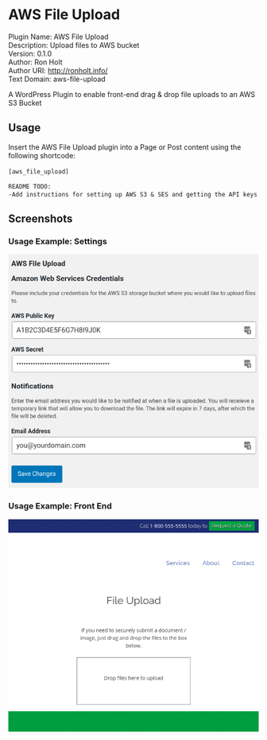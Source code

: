 # AWS File Upload

Plugin Name:       AWS File Upload  
Description:       Upload files to AWS bucket  
Version:           0.1.0  
Author:            Ron Holt  
Author URI:        http://ronholt.info/  
Text Domain:       aws-file-upload

A WordPress Plugin to enable front-end drag &amp; drop file uploads to an AWS S3 Bucket

## Usage

Insert the AWS File Upload plugin into a Page or Post content using the following shortcode:

`[aws_file_upload]`

```
README TODO:
-Add instructions for setting up AWS S3 & SES and getting the API keys
```

## Screenshots

### Usage Example: Settings
![Usage Example: Settings](https://raw.githubusercontent.com/GitarMan/aws-file-upload/master/aws-file-upload-settings.png "Usage Example: Settings")

### Usage Example: Front End
![Usage Example: Front End](https://raw.githubusercontent.com/GitarMan/aws-file-upload/master/aws-file-upload-front-end.png "Usage Example: Front End")

